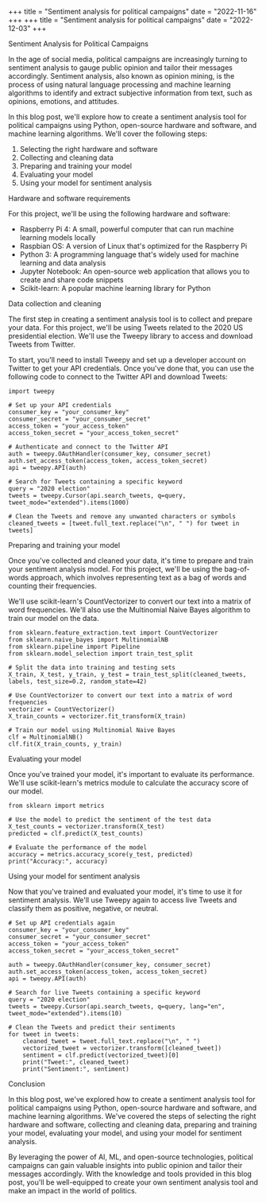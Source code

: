 +++
title = "Sentiment analysis for political campaigns"
date = "2022-11-16"
+++
+++
title = "Sentiment analysis for political campaigns"
date = "2022-12-03"
+++


Sentiment Analysis for Political Campaigns

In the age of social media, political campaigns are increasingly turning to sentiment analysis to gauge public opinion and tailor their messages accordingly. Sentiment analysis, also known as opinion mining, is the process of using natural language processing and machine learning algorithms to identify and extract subjective information from text, such as opinions, emotions, and attitudes.

In this blog post, we'll explore how to create a sentiment analysis tool for political campaigns using Python, open-source hardware and software, and machine learning algorithms. We'll cover the following steps:

1. Selecting the right hardware and software
2. Collecting and cleaning data
3. Preparing and training your model
4. Evaluating your model
5. Using your model for sentiment analysis

Hardware and software requirements

For this project, we'll be using the following hardware and software:

- Raspberry Pi 4: A small, powerful computer that can run machine learning models locally
- Raspbian OS: A version of Linux that's optimized for the Raspberry Pi
- Python 3: A programming language that's widely used for machine learning and data analysis
- Jupyter Notebook: An open-source web application that allows you to create and share code snippets
- Scikit-learn: A popular machine learning library for Python

Data collection and cleaning

The first step in creating a sentiment analysis tool is to collect and prepare your data. For this project, we'll be using Tweets related to the 2020 US presidential election. We'll use the Tweepy library to access and download Tweets from Twitter.

To start, you'll need to install Tweepy and set up a developer account on Twitter to get your API credentials. Once you've done that, you can use the following code to connect to the Twitter API and download Tweets:

```
import tweepy

# Set up your API credentials
consumer_key = "your_consumer_key"
consumer_secret = "your_consumer_secret"
access_token = "your_access_token"
access_token_secret = "your_access_token_secret"

# Authenticate and connect to the Twitter API
auth = tweepy.OAuthHandler(consumer_key, consumer_secret)
auth.set_access_token(access_token, access_token_secret)
api = tweepy.API(auth)

# Search for Tweets containing a specific keyword
query = "2020 election"
tweets = tweepy.Cursor(api.search_tweets, q=query, tweet_mode="extended").items(1000)

# Clean the Tweets and remove any unwanted characters or symbols
cleaned_tweets = [tweet.full_text.replace("\n", " ") for tweet in tweets]

```

Preparing and training your model

Once you've collected and cleaned your data, it's time to prepare and train your sentiment analysis model. For this project, we'll be using the bag-of-words approach, which involves representing text as a bag of words and counting their frequencies.

We'll use scikit-learn's CountVectorizer to convert our text into a matrix of word frequencies. We'll also use the Multinomial Naive Bayes algorithm to train our model on the data.

```
from sklearn.feature_extraction.text import CountVectorizer
from sklearn.naive_bayes import MultinomialNB
from sklearn.pipeline import Pipeline
from sklearn.model_selection import train_test_split

# Split the data into training and testing sets
X_train, X_test, y_train, y_test = train_test_split(cleaned_tweets, labels, test_size=0.2, random_state=42)

# Use CountVectorizer to convert our text into a matrix of word frequencies
vectorizer = CountVectorizer()
X_train_counts = vectorizer.fit_transform(X_train)

# Train our model using Multinomial Naive Bayes
clf = MultinomialNB()
clf.fit(X_train_counts, y_train)

```

Evaluating your model

Once you've trained your model, it's important to evaluate its performance. We'll use scikit-learn's metrics module to calculate the accuracy score of our model.

```
from sklearn import metrics

# Use the model to predict the sentiment of the test data
X_test_counts = vectorizer.transform(X_test)
predicted = clf.predict(X_test_counts)

# Evaluate the performance of the model
accuracy = metrics.accuracy_score(y_test, predicted)
print("Accuracy:", accuracy)

```

Using your model for sentiment analysis

Now that you've trained and evaluated your model, it's time to use it for sentiment analysis. We'll use Tweepy again to access live Tweets and classify them as positive, negative, or neutral.

```
# Set up API credentials again
consumer_key = "your_consumer_key"
consumer_secret = "your_consumer_secret"
access_token = "your_access_token"
access_token_secret = "your_access_token_secret"

auth = tweepy.OAuthHandler(consumer_key, consumer_secret)
auth.set_access_token(access_token, access_token_secret)
api = tweepy.API(auth)

# Search for live Tweets containing a specific keyword
query = "2020 election"
tweets = tweepy.Cursor(api.search_tweets, q=query, lang="en", tweet_mode="extended").items(10)

# Clean the Tweets and predict their sentiments
for tweet in tweets:
    cleaned_tweet = tweet.full_text.replace("\n", " ")
    vectorized_tweet = vectorizer.transform([cleaned_tweet])
    sentiment = clf.predict(vectorized_tweet)[0]
    print("Tweet:", cleaned_tweet)
    print("Sentiment:", sentiment)
```

Conclusion

In this blog post, we've explored how to create a sentiment analysis tool for political campaigns using Python, open-source hardware and software, and machine learning algorithms. We've covered the steps of selecting the right hardware and software, collecting and cleaning data, preparing and training your model, evaluating your model, and using your model for sentiment analysis.

By leveraging the power of AI, ML, and open-source technologies, political campaigns can gain valuable insights into public opinion and tailor their messages accordingly. With the knowledge and tools provided in this blog post, you'll be well-equipped to create your own sentiment analysis tool and make an impact in the world of politics.